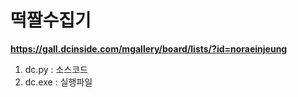 
# 떡짤수집기

**https://gall.dcinside.com/mgallery/board/lists/?id=noraeinjeung**

1. dc.py : 소스코드
2. dc.exe : 실행파일
